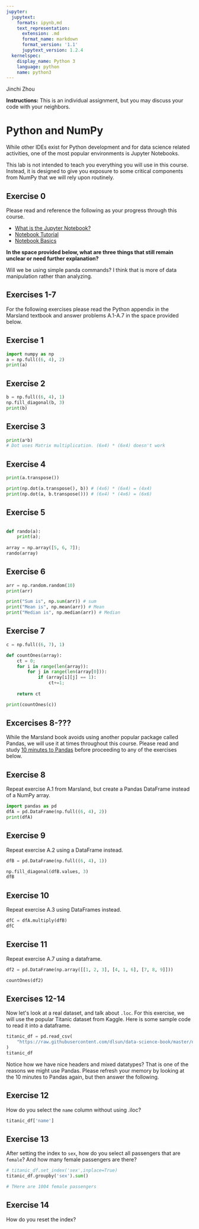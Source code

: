 ```yaml
---
jupyter:
  jupytext:
    formats: ipynb,md
    text_representation:
      extension: .md
      format_name: markdown
      format_version: '1.1'
      jupytext_version: 1.2.4
  kernelspec:
    display_name: Python 3
    language: python
    name: python3
---
```


Jinchi Zhou


**Instructions:** This is an individual assignment, but you may discuss your code with your neighbors.


# Python and NumPy

While other IDEs exist for Python development and for data science related activities, one of the most popular environments is Jupyter Notebooks.

This lab is not intended to teach you everything you will use in this course. Instead, it is designed to give you exposure to some critical components from NumPy that we will rely upon routinely.

## Exercise 0
Please read and reference the following as your progress through this course. 

* [What is the Jupyter Notebook?](https://nbviewer.jupyter.org/github/jupyter/notebook/blob/master/docs/source/examples/Notebook/What%20is%20the%20Jupyter%20Notebook.ipynb#)
* [Notebook Tutorial](https://www.datacamp.com/community/tutorials/tutorial-jupyter-notebook)
* [Notebook Basics](https://nbviewer.jupyter.org/github/jupyter/notebook/blob/master/docs/source/examples/Notebook/Notebook%20Basics.ipynb)

**In the space provided below, what are three things that still remain unclear or need further explanation?**


Will we be using simple panda commands? I think that is more of data manipulation rather than analyzing. 


## Exercises 1-7
For the following exercises please read the Python appendix in the Marsland textbook and answer problems A.1-A.7 in the space provided below.


## Exercise 1

```python
import numpy as np
a = np.full((6, 4), 2)
print(a)
```

## Exercise 2

```python
b = np.full((6, 4), 1)
np.fill_diagonal(b, 3)
print(b)
```

## Exercise 3

```python
print(a*b)
# Dot uses Matrix multiplication. (6x4) * (6x4) doesn't work
```

## Exercise 4

```python
print(a.transpose())

print(np.dot(a.transpose(), b)) # (4x6) * (6x4) = (4x4)
print(np.dot(a, b.transpose())) # (6x4) * (4x6) = (6x6)
```

## Exercise 5

```python

def rando(a):
    print(a);
        
array = np.array([5, 6, 7]);
rando(array)
```

## Exercise 6

```python
arr = np.random.random(10)
print(arr)

print("Sum is", np.sum(arr)) # sum
print("Mean is", np.mean(arr)) # Mean
print("Median is", np.median(arr)) # Median

```

## Exercise 7

```python
c = np.full((6, 7), 1)

def countOnes(array):
    ct = 0;
    for i in range(len(array)):
        for j in range(len(array[0])):
            if (array[i][j] == 1):
                ct+=1;
                
    return ct

print(countOnes(c))
```

## Excercises 8-???
While the Marsland book avoids using another popular package called Pandas, we will use it at times throughout this course. Please read and study [10 minutes to Pandas](https://pandas.pydata.org/pandas-docs/stable/getting_started/10min.html) before proceeding to any of the exercises below.


## Exercise 8
Repeat exercise A.1 from Marsland, but create a Pandas DataFrame instead of a NumPy array.

```python
import pandas as pd
dfA = pd.DataFrame(np.full((6, 4), 2))
print(dfA)
```

## Exercise 9
Repeat exercise A.2 using a DataFrame instead.

```python
dfB = pd.DataFrame(np.full((6, 4), 1))

np.fill_diagonal(dfB.values, 3)
dfB
```

## Exercise 10
Repeat exercise A.3 using DataFrames instead.

```python
dfC = dfA.multiply(dfB)
dfC
```

## Exercise 11
Repeat exercise A.7 using a dataframe.

```python
df2 = pd.DataFrame(np.array([[1, 2, 3], [4, 1, 6], [7, 8, 9]]))

countOnes(df2)
```

## Exercises 12-14
Now let's look at a real dataset, and talk about ``.loc``. For this exercise, we will use the popular Titanic dataset from Kaggle. Here is some sample code to read it into a dataframe.

```python
titanic_df = pd.read_csv(
    "https://raw.githubusercontent.com/dlsun/data-science-book/master/data/titanic.csv"
)
titanic_df
```

Notice how we have nice headers and mixed datatypes? That is one of the reasons we might use Pandas. Please refresh your memory by looking at the 10 minutes to Pandas again, but then answer the following.


## Exercise 12
How do you select the ``name`` column without using .iloc?

```python
titanic_df['name']
```

## Exercise 13
After setting the index to ``sex``, how do you select all passengers that are ``female``? And how many female passengers are there?

```python
# titanic_df.set_index('sex',inplace=True)
titanic_df.groupby('sex').sum()

# THere are 1004 female passengers
```

## Exercise 14
How do you reset the index?

```python

```

```python

```
